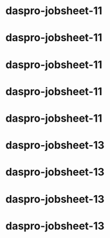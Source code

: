 # daspro-jobsheet-11
# daspro-jobsheet-11
# daspro-jobsheet-11
# daspro-jobsheet-11
# daspro-jobsheet-11
# daspro-jobsheet-13
# daspro-jobsheet-13
# daspro-jobsheet-13
# daspro-jobsheet-13
